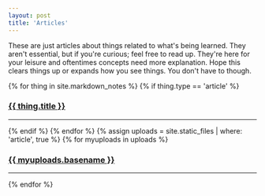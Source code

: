 ```yaml
---
layout: post
title: 'Articles'
---
```


These are just articles about things related to what's being learned. They aren't essential, but if you're curious; feel free to read up. They're here for your leisure and oftentimes concepts need more explanation. Hope this clears things up or expands how you see things. You don't have to though.

<div>
{% for thing in site.markdown_notes %}
  {% if thing.type == 'article' %}
    <h3><a href="{{ thing.url | relative_url }}">{{ thing.title }}</a></h3><hr/>
  {% endif %}
{% endfor %}
{% assign uploads = site.static_files | where: 'article', true %}
{% for myuploads in uploads %}
  <h3><a href= "{{ site.baseurl }}/{{ myuploads.path }}">{{ myuploads.basename }}</a></h3><hr/>
{% endfor %}
</div>
